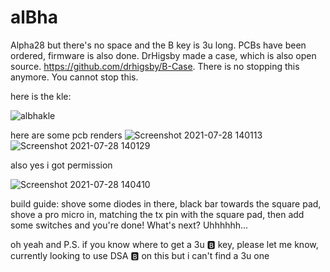 # alBha
Alpha28 but there's no space and the B key is 3u long. PCBs have been ordered, firmware is also done. DrHigsby made a case, which is also open source. https://github.com/drhigsby/B-Case. There is no stopping this anymore. You cannot stop this.

here is the kle:

![albhakle](https://user-images.githubusercontent.com/55664712/127396280-65db349b-3681-499e-b34d-87b29e16dcf3.png)

here are some pcb renders
![Screenshot 2021-07-28 140113](https://user-images.githubusercontent.com/55664712/127395380-b55908a7-5860-43bb-adb4-75dadb7fd8eb.png)
![Screenshot 2021-07-28 140129](https://user-images.githubusercontent.com/55664712/127395384-0d20a466-67e4-40a6-8239-27a8200431a7.png)

also yes i got permission

![Screenshot 2021-07-28 140410](https://user-images.githubusercontent.com/55664712/127395677-d2ab2b46-f750-45d8-a1e8-43542dfe2e73.png)

build guide: shove some diodes in there, black bar towards the square pad, shove a pro micro in, matching the tx pin with the square pad, then add some switches and you're done! What's next? Uhhhhhh...

oh yeah and P.S. if you know where to get a 3u 🅱 key, please let me know, currently looking to use DSA 🅱 on this but i can't find a 3u one 
